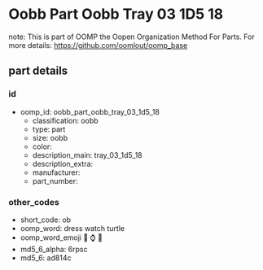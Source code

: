 # Oobb Part Oobb Tray 03 1D5 18  

note: This is part of OOMP the Oopen Organization Method For Parts. For more details: https://github.com/oomlout/oomp_base

##  part details





### id
* oomp_id: oobb_part_oobb_tray_03_1d5_18
  * classification: oobb
  * type: part
  * size: oobb
  * color: 
  * description_main: tray_03_1d5_18
  * description_extra: 
  * manufacturer: 
  * part_number: 

### other_codes
* short_code: ob
* oomp_word: dress watch turtle
* oomp_word_emoji :dress: :watch: :turtle:
* md5_6_alpha: 6rpsc
* md5_6: ad814c